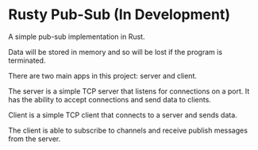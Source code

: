 # Rusty Pub-Sub (In Development)
A simple pub-sub implementation in Rust.

Data will be stored in memory and so will be lost if the program is terminated.

There are two main apps in this project: server and client.

The server is a simple TCP server that listens for connections on a port. It has the ability to accept connections and send data to clients.

Client is a simple TCP client that connects to a server and sends data.

The client is able to subscribe to channels and receive publish messages from the server.
